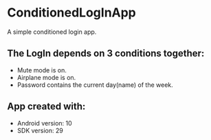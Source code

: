 # ConditionedLogInApp

A simple conditioned login app.

## The LogIn depends on 3 conditions together:
* Mute mode is on.
* Airplane mode is on.
* Password contains the current day(name) of the week.


## App created with:
* Android version: 10
* SDK version: 29
